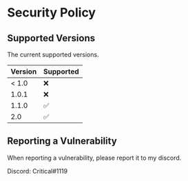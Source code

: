# Security Policy

## Supported Versions

The current supported versions.

| Version | Supported          |
| ------- | ------------------ |
| < 1.0   | :x:                |
| 1.0.1   | :x:                |
| 1.1.0   | :white_check_mark: |
| 2.0     | ✅                |

## Reporting a Vulnerability
When reporting a vulnerability, please report it to my discord.

Discord: Critical#1119
